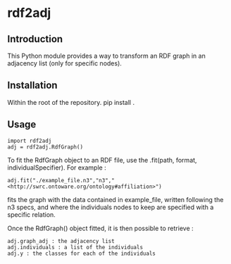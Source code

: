 # rdf2adj

## Introduction

This Python module provides a way to transform an RDF graph in an adjacency list (only for specific nodes).

## Installation

Within the root of the repository.
    pip install .

## Usage

    import rdf2adj
    adj = rdf2adj.RdfGraph()

To fit the RdfGraph object to an RDF file, use the .fit(path, format, individualSpecifier). For example :  

    adj.fit("./example_file.n3","n3","<http://swrc.ontoware.org/ontology#affiliation>")

fits the graph with the data contained in example_file, written following the n3 specs, and where the individuals nodes to keep are specified with a specific relation.

Once the RdfGraph() object fitted, it is then possible to retrieve : 

    adj.graph_adj : the adjacency list
    adj.individuals : a list of the individuals
    adj.y : the classes for each of the individuals
